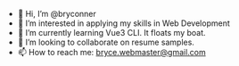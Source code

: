 - 👋 Hi, I’m @bryconner
- 👀 I’m interested in applying my skills in Web Development
- 🌱 I’m currently learning Vue3 CLI.  It floats my boat.
- 💞️ I’m looking to collaborate on resume samples.
- 📫 How to reach me:  bryce.webmaster@gmail.com

<!---
bryconner/bryconner is a ✨ special ✨ repository because its `README.md` (this file) appears on your GitHub profile.
You can click the Preview link to take a look at your changes.
--->
